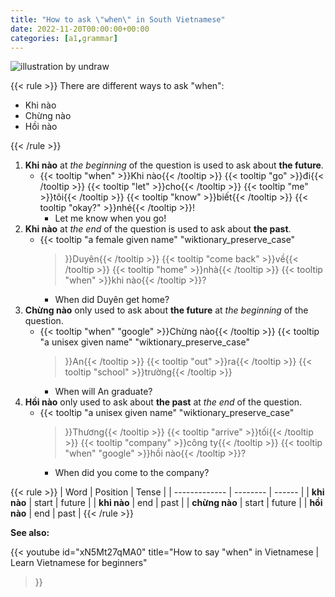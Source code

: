 ```yaml
---
title: "How to ask \"when\" in South Vietnamese"
date: 2022-11-20T00:00:00+00:00
categories: [a1,grammar]
---
```


![illustration by undraw](/images/undraw_season_change_f99v.png)

{{< rule >}}
There are different ways to ask "when":

- Khi nào
- Chừng nào
- Hồi nào

{{< /rule >}}

1. **Khi nào** at _the beginning_ of the question is used
   to ask about **the future**.
    - {{< tooltip "when" >}}Khi nào{{< /tooltip >}}
      {{< tooltip "go" >}}đi{{< /tooltip >}}
      {{< tooltip "let" >}}cho{{< /tooltip >}}
      {{< tooltip "me" >}}tôi{{< /tooltip >}}
      {{< tooltip "know" >}}biết{{< /tooltip >}}
      {{< tooltip "okay?" >}}nhé{{< /tooltip >}}!
        - Let me know when you go!
2. **Khi nào** at _the end_ of the question is used
   to ask about **the past**.
    - {{< tooltip
          "a female given name"
          "wiktionary_preserve_case"
      >}}Duyên{{< /tooltip >}}
      {{< tooltip "come back" >}}về{{< /tooltip >}}
      {{< tooltip "home" >}}nhà{{< /tooltip >}}
      {{< tooltip "when" >}}khi nào{{< /tooltip >}}?
        - When did Duyên get home?
3. **Chừng nào** only used to ask about **the future**
   at _the beginning_ of the question.
    - {{< tooltip "when" "google" >}}Chừng nào{{< /tooltip >}}
      {{< tooltip
          "a unisex given name"
          "wiktionary_preserve_case"
      >}}An{{< /tooltip >}}
      {{< tooltip "out" >}}ra{{< /tooltip >}}
      {{< tooltip "school" >}}trường{{< /tooltip >}}
        - When will An graduate?
4. **Hồi nào** only used to ask about **the past**
   at _the end_ of the question.
    - {{< tooltip
          "a unisex given name"
          "wiktionary_preserve_case"
      >}}Thương{{< /tooltip >}}
      {{< tooltip "arrive" >}}tối{{< /tooltip >}}
      {{< tooltip "company" >}}công ty{{< /tooltip >}}
      {{< tooltip "when" "google" >}}hồi nào{{< /tooltip >}}?
        - When did you come to the company?

{{< rule >}}
| Word          | Position | Tense  |
| ------------- | -------- | ------ |
| **khi nào**   | start    | future |
| **khi nào**   | end      | past   |
| **chừng nào** | start    | future |
| **hồi nào**   | end      | past   |
{{< /rule >}}

**See also:**

{{< youtube
  id="xN5Mt27qMA0"
  title="How to say \"when\" in Vietnamese | Learn Vietnamese for beginners"
>}}
